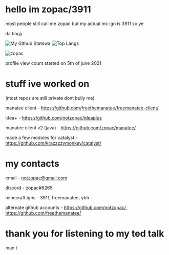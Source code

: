 # hello im zopac/3911
most people still call me zopac but my actual mc ign is 3911 so ye

da tingy

![My Github Stats](https://github-readme-stats.vercel.app/api?username=zopac&show_icons=true&theme=dark)wa
![Top Langs](https://github-readme-stats.vercel.app/api/top-langs/?username=zopac&theme=dark&layout=compact)

<p align="left"> <img src="https://komarev.com/ghpvc/?username=zopac" alt="zopac" /> </p>
profile view count started on 5th of june 2021

# stuff ive worked on

(most repos are still private dont bully me)

manatee client - https://github.com/freethemanatee/freemanatee-client/

idea+ - https://github.com/notzopac/ideaplus

manatee client v2 (java) - https://github.com/zopac/manatee/

made a few modules for catalyst - https://github.com/krazzzzymonkey/catalyst/

# my contacts

email - notzopac@gmail.com

discord - zopac#6265

minecraft igns - 3911, freemanatee, ybh

alternate github accounts - https://github.com/notzopac/, https://github.com/freethemanatee/

# thank you for listening to my ted talk

man t
